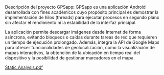 Descripción del proyecto GPSapp:
GPSapp es una aplicación Android desarrollada con fines académicos cuyo propósito principal es demostrar la implementación de hilos (threads) para ejecutar procesos en segundo plano sin afectar el rendimiento ni la estabilidad de la interfaz principal.

La aplicación permite descargar imágenes desde Internet de forma asíncrona, evitando bloqueos o caídas durante tareas de red que requieren un tiempo de ejecución prolongado. Además, integra la API de Google Maps para ofrecer funcionalidades de geolocalización, como la visualización de mapas interactivos, la obtención de la ubicación en tiempo real del dispositivo y la posibilidad de gestionar marcadores en el mapa.

[Static Analysis.pdf](https://github.com/user-attachments/files/23176917/Static.Analysis.pdf)
